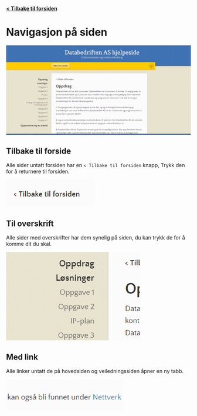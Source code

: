 [**< Tilbake til forsiden**](index.md)

# Navigasjon på siden

<img src="images/pfsense_navigation_0.png" title="" alt="" width="590">

## Tilbake til forside

Alle sider untatt forsiden har en `< Tilbake til forsiden` knapp, Trykk den for å returnere til forsiden.

![](Images\pfsense_navigation_1.png)

## Til overskrift

Alle sider med overskrifter har dem synelig på siden, du kan trykk de for å komme dit du skal.

![](Images\pfsense_navigation_2.png)

## Med link

Alle linker untatt de på hovedsiden og veiledningssiden åpner en ny tabb.

![](Images\pfsense_navigation_3.png)
